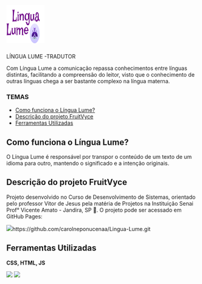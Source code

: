# <img src="./img/lingua-lume.png"  width="100" height="100" >

<p> LÍNGUA LUME -TRADUTOR </p>
<p> Com Língua Lume a comunicação repassa conhecimentos entre línguas distintas, facilitando a compreensão do leitor, visto que o conhecimento de outras línguas chega a ser bastante complexo na língua materna. </p>

### TEMAS
- [Como funciona o Língua Lume?](#como-funciona?)
- [Descrição do projeto FruitVyce](#descrição-do-projeto)
- [Ferramentas Utilizadas](#ferramentas-utilizadasAPI)

## Como funciona o Língua Lume?
<p>O Língua Lume é responsável por transpor o conteúdo de um texto de um idioma para outro, mantendo o significado e a intenção originais. </p>


## Descrição do projeto FruitVyce
<p> Projeto desenvolvido no Curso de Desenvolvimento de Sistemas, orientado pelo professor Vitor de Jesus pela matéria de Projetos na Instituição Senai Prof° Vicente Amato - Jandira, SP 📍. O projeto pode ser acessado em GitHub Pages: </p> 
<a><img src="https://play-lh.googleusercontent.com/PCpXdqvUWfCW1mXhH1Y_98yBpgsWxuTSTofy3NGMo9yBTATDyzVkqU580bfSln50bFU" width="30px">https://github.com/carolneponucenaa/Lingua-Lume.git</a>

## Ferramentas Utilizadas
<p><strong>CSS, HTML, JS</strong> </p>
<img src="https://upload.wikimedia.org/wikipedia/commons/1/10/CSS3_and_HTML5_logos_and_wordmarks.svg" width="80px">
<img src="https://i0.wp.com/www.duomimikry.de/wp-content/uploads/2016/03/js-logo.png?fit=500%2C500&ssl=1" width="50px">